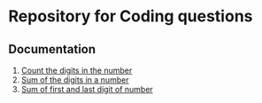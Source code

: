 # Repository for Coding questions

## Documentation

1. [Count the digits in the number](https://github.com/shubhammuley/Coding_Problems/blob/master/Coding_Problems/Problems/CountDigitsInNumber.cs)
2. [Sum of the digits in a number](https://github.com/shubhammuley/Coding_Problems/blob/master/Coding_Problems/Problems/SumOfDigits.cs)
3. [Sum of first and last digit of number](https://github.com/shubhammuley/Coding_Problems/blob/master/Coding_Problems/Problems/Sum_first_last_digit.cs)


